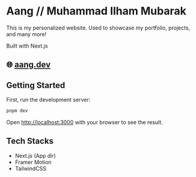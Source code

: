 # Aang // Muhammad Ilham Mubarak

This is my personalized website. Used to showcase my portfolio, projects, and many more!

Built with Next.js

## 🌐 [aang.dev](https://aang.dev)

## Getting Started

First, run the development server:

```bash
pnpm dev
```

Open [http://localhost:3000](http://localhost:3000) with your browser to see the result.

## Tech Stacks

- Next.js (App dir)
- Framer Motion
- TailwindCSS
